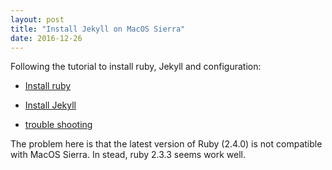 ```yaml
---
layout: post
title: "Install Jekyll on MacOS Sierra"
date: 2016-12-26
---
```


Following the tutorial to install ruby, Jekyll and configuration:  

* [Install ruby](https://gorails.com/setup/osx/10.12-sierra)  

* [Install Jekyll](https://help.github.com/articles/setting-up-your-github-pages-site-locally-with-jekyll/)  

* [trouble shooting](http://jekyllrb.com/docs/troubleshooting/#installation-problems)  

The problem here is that the latest version of Ruby (2.4.0) is not compatible with MacOS Sierra. In stead, ruby 2.3.3 seems work well.